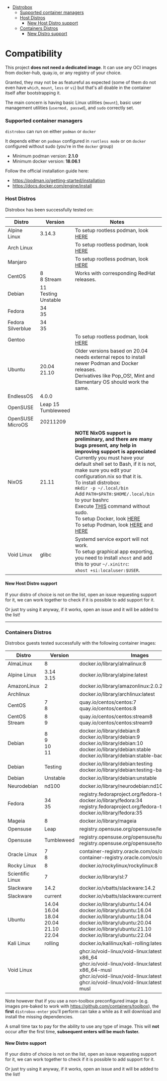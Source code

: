 - [Distrobox](index.md)
    + [Supported container managers](#supported-container-managers)
    + [Host Distros](#host-distros)
      - [New Host Distro support](#new-host-distro-support)
    + [Containers Distros](#containers-distros)
      - [New Distro support](#new-distro-support)

# Compatibility

This project **does not need a dedicated image**. It can use any OCI images from docker-hub, quay.io, or any registry of your choice.

Granted, they may not be as featureful as expected (some of them do not even have `which`, `mount`, `less` or `vi`)
but that's all doable in the container itself after bootstrapping it.

The main concern is having basic Linux utilities (`mount`), basic user management utilities (`usermod, passwd`), and `sudo` correctly set.

### Supported container managers

`distrobox` can run on either `podman` or `docker`

It depends either on `podman` configured in `rootless mode`
or on `docker` configured without sudo (you're in the `docker` group)

- Minimum podman version: **2.1.0**
- Minimum docker version: **18.06.1**

Follow the official installation guide here:

  - https://podman.io/getting-started/installation
  - https://docs.docker.com/engine/install

### Host Distros

Distrobox has been successfully tested on:

|    Distro  |    Version    | Notes |
| --- | --- | --- |
| Alpine Linux | 3.14.3 | To setup rootless podman, look [HERE](https://wiki.alpinelinux.org/wiki/Podman) |
| Arch Linux | | To setup rootless podman, look [HERE](https://wiki.archlinux.org/title/Podman) |
| Manjaro | | To setup rootless podman, look [HERE](https://wiki.archlinux.org/title/Podman) |
| CentOS | 8</br>8 Stream | Works with corresponding RedHat releases. |
| Debian | 11</br>Testing</br>Unstable | |
| Fedora | 34</br>35 | |
| Fedora Silverblue | 34</br>35 | |
| Gentoo | | To setup rootless podman, look [HERE](https://wiki.gentoo.org/wiki/Podman) |
| Ubuntu | 20.04</br>21.10 | Older versions based on 20.04 needs external repos to install newer Podman and Docker releases. </br> Derivatives like Pop_OS!, Mint and Elementary OS should work the same. |
| EndlessOS | 4.0.0 | |
| OpenSUSE | Leap 15</br>Tumbleweed | |
| OpenSUSE MicroOS | 20211209 | |
| NixOS | 21.11 | __NOTE NixOS support is preliminary, and there are many bugs present, any help in improving support is appreciated__ </br> Currently you must have your default shell set to Bash, if it is not, make sure you edit your configuration.nix so that it is. </br> To install distrobox:</br>`mkdir -p ~/.local/bin`</br>Add `PATH=$PATH:$HOME/.local/bin` to your bashrc</br>Execute [THIS](#installation) command without sudo.</br>To setup Docker, look [HERE](https://nixos.wiki/wiki/Docker) </br>To setup Podman, look [HERE](https://nixos.wiki/wiki/Podman) and [HERE](https://gist.github.com/adisbladis/187204cb772800489ee3dac4acdd9947) |
| Void Linux | glibc | Systemd service export will not work.</br>To setup graphical app exporting, you need to install `xhost` and add this to your `~/.xinitrc`: </br> `xhost +si:localuser:$USER`.  |

#### New Host Distro support

If your distro of choice is not on the list, open an issue requesting support for it,
we can work together to check if it is possible to add support for it.

Or just try using it anyway, if it works, open an issue
and it will be added to the list!

---

### Containers Distros

Distrobox guests tested successfully with the following container images:

|    Distro  |    Version | Images    |
| --- | --- | --- |
| AlmaLinux | 8     | docker.io/library/almalinux:8    |
| Alpine Linux    | 3.14</br>3.15 | docker.io/library/alpine:latest    |
| AmazonLinux | 2  | docker.io/library/amazonlinux:2.0.20211005.0    |
| Archlinux     | | docker.io/library/archlinux:latest    |
| CentOS | 7</br>8 | quay.io/centos/centos:7</br>quay.io/centos/centos:8  |
| CentOS Stream | 8</br>9 | quay.io/centos/centos:stream8</br>quay.io/centos/centos:stream9  |
| Debian | 8</br>9</br>10</br>11 | docker.io/library/debian:8</br>docker.io/library/debian:9</br>docker.io/library/debian:10</br>docker.io/library/debian:stable</br>docker.io/library/debian:stable-backports    |
| Debian | Testing    | docker.io/library/debian:testing </br> docker.io/library/debian:testing-backports    |
| Debian | Unstable | docker.io/library/debian:unstable    |
| Neurodebian | nd100 | docker.io/library/neurodebian:nd100 |
| Fedora | 34</br>35 | registry.fedoraproject.org/fedora-toolbox:34</br> docker.io/library/fedora:34</br>registry.fedoraproject.org/fedora-toolbox:35</br>docker.io/library/fedora:35    |
| Mageia | 8 | docker.io/library/mageia |
| Opensuse | Leap | registry.opensuse.org/opensuse/leap:latest    |
| Opensuse | Tumbleweed | registry.opensuse.org/opensuse/tumbleweed:latest </br> registry.opensuse.org/opensuse/toolbox:latest    |
| Oracle Linux | 7</br>8 | container-registry.oracle.com/os/oraclelinux:7</br>container-registry.oracle.com/os/oraclelinux:8    |
| Rocky Linux | 8 | docker.io/rockylinux/rockylinux:8    |
| Scientific Linux | 7 | docker.io/library/sl:7    |
| Slackware | 14.2 | docker.io/vbatts/slackware:14.2    |
| Slackware | current | docker.io/vbatts/slackware:current    |
| Ubuntu | 14.04</br>16.04</br>18.04</br>20.04</br>21.10</br>22.04 | docker.io/library/ubuntu:14.04</br>docker.io/library/ubuntu:16.04</br>docker.io/library/ubuntu:18.04</br>docker.io/library/ubuntu:20.04</br>docker.io/library/ubuntu:21.10</br>docker.io/library/ubuntu:22.04    |
| Kali Linux | rolling | docker.io/kalilinux/kali-rolling:latest |
| Void Linux | | ghcr.io/void-linux/void-linux:latest-thin-bb-x86_64 </br> ghcr.io/void-linux/void-linux:latest-thin-bb-x86_64-musl </br> ghcr.io/void-linux/void-linux:latest-full-x86_64 </br> ghcr.io/void-linux/void-linux:latest-full-x86_64-musl |


Note however that if you use a non-toolbox preconfigured image (e.g. images pre-baked to work with https://github.com/containers/toolbox), the **first** `distrobox-enter` you'll perform
can take a while as it will download and install the missing dependencies.

A small time tax to pay for the ability to use any type of image.
This will **not** occur after the first time, **subsequent enters will be much faster.**

#### New Distro support

If your distro of choice is not on the list, open an issue requesting support for it,
we can work together to check if it is possible to add support for it.

Or just try using it anyway, if it works, open an issue
and it will be added to the list!
